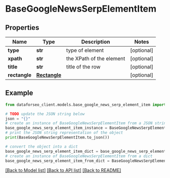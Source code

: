 # BaseGoogleNewsSerpElementItem


## Properties

Name | Type | Description | Notes
------------ | ------------- | ------------- | -------------
**type** | **str** | type of element | [optional] 
**xpath** | **str** | the XPath of the element | [optional] 
**title** | **str** | title of the row | [optional] 
**rectangle** | [**Rectangle**](Rectangle.md) |  | [optional] 

## Example

```python
from dataforseo_client.models.base_google_news_serp_element_item import BaseGoogleNewsSerpElementItem

# TODO update the JSON string below
json = "{}"
# create an instance of BaseGoogleNewsSerpElementItem from a JSON string
base_google_news_serp_element_item_instance = BaseGoogleNewsSerpElementItem.from_json(json)
# print the JSON string representation of the object
print(BaseGoogleNewsSerpElementItem.to_json())

# convert the object into a dict
base_google_news_serp_element_item_dict = base_google_news_serp_element_item_instance.to_dict()
# create an instance of BaseGoogleNewsSerpElementItem from a dict
base_google_news_serp_element_item_from_dict = BaseGoogleNewsSerpElementItem.from_dict(base_google_news_serp_element_item_dict)
```
[[Back to Model list]](../README.md#documentation-for-models) [[Back to API list]](../README.md#documentation-for-api-endpoints) [[Back to README]](../README.md)


